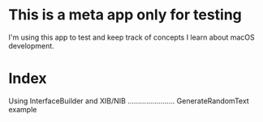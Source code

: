 # This is a meta app only for testing

I'm using this app to test and keep track of concepts I learn about macOS development.

# Index

Using InterfaceBuilder and XIB/NIB ....................... GenerateRandomText example
